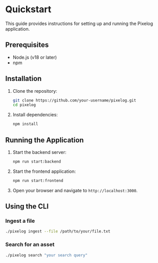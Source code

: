 # Quickstart

This guide provides instructions for setting up and running the Pixelog application.

## Prerequisites

- Node.js (v18 or later)
- npm

## Installation

1.  Clone the repository:
    ```bash
    git clone https://github.com/your-username/pixelog.git
    cd pixelog
    ```

2.  Install dependencies:
    ```bash
    npm install
    ```

## Running the Application

1.  Start the backend server:
    ```bash
    npm run start:backend
    ```

2.  Start the frontend application:
    ```bash
    npm run start:frontend
    ```

3.  Open your browser and navigate to `http://localhost:3000`.

## Using the CLI

### Ingest a file

```bash
./pixelog ingest --file /path/to/your/file.txt
```

### Search for an asset

```bash
./pixelog search "your search query"
```
